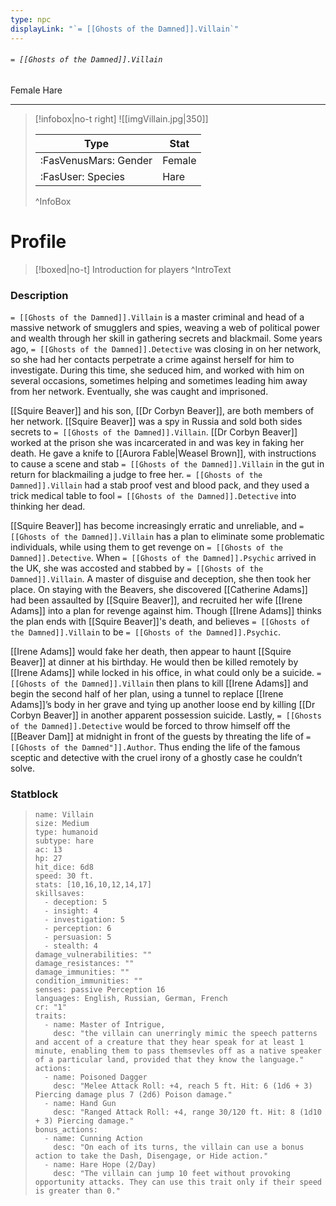 ```yaml
---
type: npc
displayLink: "`= [[Ghosts of the Damned]].Villain`"
---
```


###### `= [[Ghosts of the Damned]].Villain`
<span class="sub2">Female Hare </span>
___

> [!infobox|no-t right]
> ![[imgVillain.jpg|350]]
>
> | Type | Stat |
> | ---- | ---- |
> | :FasVenusMars: Gender | Female |
> | :FasUser: Species | Hare |
>^InfoBox

# Profile

> [!boxed|no-t]
> Introduction for players
>^IntroText

### Description
`= [[Ghosts of the Damned]].Villain` is a master criminal and head of a massive network of smugglers and spies, weaving a web of political power and wealth through her skill in gathering secrets and blackmail. Some years ago, `= [[Ghosts of the Damned]].Detective` was closing in on her network, so she had her contacts perpetrate a crime against herself for him to investigate. During this time, she seduced him, and worked with him on several occasions, sometimes helping and sometimes leading him away from her network. Eventually, she was caught and imprisoned. 

[[Squire Beaver]] and his son, [[Dr Corbyn Beaver]], are both members of her network. [[Squire Beaver]] was a spy in Russia and sold both sides secrets to `= [[Ghosts of the Damned]].Villain`. [[Dr Corbyn Beaver]] worked at the prison she was incarcerated in and was key in faking her death. He gave a knife to [[Aurora Fable|Weasel Brown]], with instructions to cause a scene and stab `= [[Ghosts of the Damned]].Villain` in the gut in return for blackmailing a judge to free her. `= [[Ghosts of the Damned]].Villain` had a stab proof vest and blood pack, and they used a trick medical table to fool `= [[Ghosts of the Damned]].Detective` into thinking her dead.

[[Squire Beaver]] has become increasingly erratic and unreliable, and `= [[Ghosts of the Damned]].Villain` has a plan to eliminate some problematic individuals, while using them to get revenge on `= [[Ghosts of the Damned]].Detective`. When `= [[Ghosts of the Damned]].Psychic` arrived in the UK, she was accosted and stabbed by `= [[Ghosts of the Damned]].Villain`. A master of disguise and deception, she then took her place. On staying with the Beavers, she discovered [[Catherine Adams]] had been assaulted by [[Squire Beaver]], and recruited her wife [[Irene Adams]] into a plan for revenge against him. Though [[Irene Adams]] thinks the plan ends with [[Squire Beaver]]'s death, and believes `= [[Ghosts of the Damned]].Villain` to be `= [[Ghosts of the Damned]].Psychic`.

[[Irene Adams]] would fake her death, then appear to haunt [[Squire Beaver]] at dinner at his birthday. He would then be killed remotely by [[Irene Adams]] while locked in his office, in what could only be a suicide. `= [[Ghosts of the Damned]].Villain` then plans to kill [[Irene Adams]] and begin the second half of her plan, using a tunnel to replace [[Irene Adams]]’s body in her grave and tying up another loose end by killing [[Dr Corbyn Beaver]] in another apparent possession suicide. Lastly, `= [[Ghosts of the Damned]].Detective` would be forced to throw himself off the [[Beaver Dam]] at midnight in front of the guests by threating the life of `= [[Ghosts of the Damned"]].Author`. Thus ending the life of the famous sceptic and detective with the cruel irony of a ghostly case he couldn’t solve.

### Statblock
> ```statblock
> name: Villain
> size: Medium
> type: humanoid
> subtype: hare
> ac: 13
> hp: 27
> hit_dice: 6d8
> speed: 30 ft.
> stats: [10,16,10,12,14,17]
> skillsaves:
>   - deception: 5
>   - insight: 4
>   - investigation: 5
>   - perception: 6
>   - persuasion: 5
>   - stealth: 4
> damage_vulnerabilities: ""
> damage_resistances: ""
> damage_immunities: ""
> condition_immunities: ""
> senses: passive Perception 16
> languages: English, Russian, German, French
> cr: "1"
> traits:
>   - name: Master of Intrigue,
>     desc: "the villain can unerringly mimic the speech patterns and accent of a creature that they hear speak for at least 1 minute, enabling them to pass themsevles off as a native speaker of a particular land, provided that they know the language."
> actions:
>   - name: Poisoned Dagger
>     desc: "Melee Attack Roll: +4, reach 5 ft. Hit: 6 (1d6 + 3) Piercing damage plus 7 (2d6) Poison damage."
>   - name: Hand Gun
>     desc: "Ranged Attack Roll: +4, range 30/120 ft. Hit: 8 (1d10 + 3) Piercing damage."
> bonus_actions:
>   - name: Cunning Action
>     desc: "On each of its turns, the villain can use a bonus action to take the Dash, Disengage, or Hide action."
>   - name: Hare Hope (2/Day)
>     desc: "The villain can jump 10 feet without provoking opportunity attacks. They can use this trait only if their speed is greater than 0."
